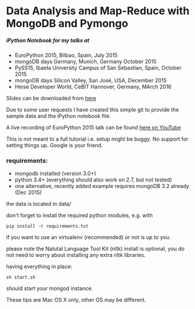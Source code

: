 # Data Analysis and Map-Reduce with MongoDB and Pymongo
##### iPython Notebook for my talks at 

* EuroPython 2015, Bilbao, Spain, July 2015
* mongoDB days Germany, Munich, Germany October 2015
* PySS15, Ibaeta University Campus of San Sebastian, Spain, October 2015
* mongoDB days Silicon Valley, San José, USA, December 2015
* Heise Developer World, CeBIT Hannover, Germany, MArch 2016

Slides can be downloaded from [here](https://drive.google.com/open?id=0BxD_IyXfaOuVemtaNmRoMF9TcVU "Data Analysis with mongoDB")

Due to some user requests I have created this simple git to provide the sample data 
and the iPython notebook file.

A live recording of EuroPython 2015 talk can be found [here on YouTube](https://youtu.be/5djvv5-zgnQ?t=5m48s "Data Analysis with mongoDB")

This is not meant to a full tutorial i.e. setup might be buggy. 
No support for setting things up. Google is your friend.


### requirements:

* mongodb installed (version 3.0+)    
* python 3.4+ (everything should also work on 2.7, but not tested)
* one alternative, recently added example requires mongoDB 3.2 already (Dec 2015)

the data is located in data/

don't forget to install the required python modules, e.g. with

    pip install -r requirements.txt
    
if you want to use an virtualenv (recommended) or not is up to you.
    
please note the Natutal Language Tool Kit (nltk) install is optional, 
you do not need to worry about installing any extra nltk libraries.


having everything in place:

    sh start.sh
    
should start your mongod instance.

These tips are Mac OS X only, other OS may be different.



